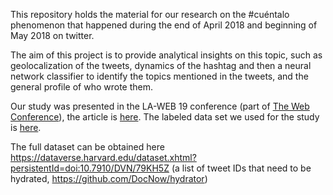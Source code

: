 This repository holds the material for our research on the #cuéntalo phenomenon that happened during the end of April 2018 and beginning of May 2018 on twitter.

The aim of this project is to provide analytical insights on this topic, such as geolocalization of the tweets, dynamics of the hashtag and then a neural network classifier to identify the topics mentioned in the tweets, and the general profile of who wrote them.

Our study was presented in the LA-WEB 19 conference (part of [The Web Conference](https://www2019.thewebconf.org)), the article is [here](https://doi.org/10.1145/3308560.3316459). The labeled data set we used for the study is [here](https://zenodo.org/record/2585527#.XOvP9dMzbUI).

The full dataset can be obtained here https://dataverse.harvard.edu/dataset.xhtml?persistentId=doi:10.7910/DVN/79KH5Z (a list of tweet IDs that need to be hydrated, https://github.com/DocNow/hydrator)
